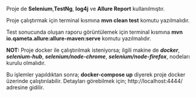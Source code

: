 Proje de **Selenium**,**TestNg**, **log4j** ve **Allure Report** kullanılmıştır.

Proje çalıştırmak için terminal kısmına 
 **mvn clean test**  komutu yazılmalıdır.

Test sonucunda oluşan raporu görüntülemek için terminal kısmına
**mvn io.qameta.allure:allure-maven:serve**  komutu yazılmalıdır.

**NOT:** Proje docker ile çalıştırılmak isteniyorsa; ilgili makine de **_docker_**, **_selenium-hub_**, 
**_selenium/node-chrome_**, **_selenium/node-firefox_**, nodeları kurulu olmalıdır.

Bu işlemler yapıldıktan sonra; 
**docker-compose up** diyerek proje docker üzerinde çalıştırılabilir.
Detayları görebilmek için; http://localhost:4444/ adresine gidilir.
